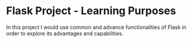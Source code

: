 # Flask Project - Learning Purposes

In this project I would use common and advance functionalities of Flask in order to explore its advantages and capabilities.
